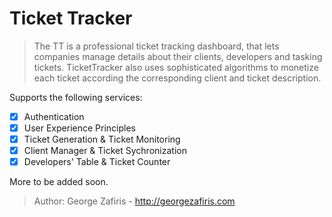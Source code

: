 # Ticket Tracker

> The TT is a professional ticket tracking dashboard, that lets companies manage details about their clients, developers and tasking tickets. TicketTracker also uses sophisticated algorithms to monetize each ticket according the corresponding client and ticket description.

Supports the following services:
- [x] Authentication
- [x] User Experience Principles
- [x] Ticket Generation & Ticket Monitoring 
- [x] Client Manager & Ticket Sychronization
- [x] Developers' Table & Ticket Counter

More to be added soon.

> Author: George Zafiris - http://georgezafiris.com

    
